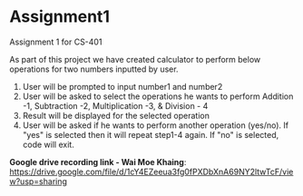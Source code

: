 # Assignment1
Assignment 1 for CS-401

As part of this project we have created calculator to perform below operations for two numbers inputted by user. 
1) User will be prompted to input number1 and number2
2) User will be asked to select the operations he wants to perform Addition -1, Subtraction -2, Multiplication -3, & Division - 4
3) Result will be displayed for the selected operation
4) User will be asked if he wants to perform another operation (yes/no). If "yes" is selected then it will repeat step1-4 again. If "no" is selected, code will exit.

**Google drive recording link - Wai Moe Khaing**: https://drive.google.com/file/d/1cY4EZeeua3fg0fPXDbXnA69NY2ltwTcF/view?usp=sharing

